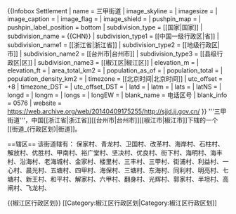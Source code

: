 {{Infobox Settlement
| name  = 三甲街道
| image_skyline = 
| imagesize = 
| image_caption = 
| image_flag = 
| image_shield = 
| pushpin_map = 
| pushpin_label_position = bottom
| subdivision_type = [[国家|国家]]
| subdivision_name = {{CHN}}
| subdivision_type1 = [[中国一级行政区|省]]
| subdivision_name1 = [[浙江省|浙江省]]
| subdivision_type2 = [[地级行政区|市]]
| subdivision_name2 = [[台州市|台州市]]
| subdivision_type3 = [[县级行政区|区]]
| subdivision_name3 =  [[椒江区|椒江区]]
| elevation_m = 
| elevation_ft = 
| area_total_km2 = 
| population_as_of = 
| population_total = 
| population_density_km2 = 
| timezone = [[北京时间|北京时间]]
| utc_offset = +8
| timezone_DST = 
| utc_offset_DST = 
| latd = 
| latm = 
| lats = 
| latNS = 
| longd = 
| longm = 
| longs = 
| longEW = 
| blank_name = 电话区号
| blank_info = 0576
| website = https://web.archive.org/web/20140409175255/http://sjjd.jj.gov.cn/
}}
'''三甲街道'''，中国[[浙江省|浙江省]][[台州市|台州市]][[椒江市|椒江市]]下辖的一个[[街道_(行政区划)|街道]]。

==辖区==
该街道辖有：	保家村、青龙村、卫国村、改革村、海岸村、石柱村、解放村、优胜村、甲南村、裕广堂村、坚决村、优良村、街下村、海明村、海丰村、沿海村、老海城村、金家村、楼里村、三丰村、三甲村、街浦村、利益村、一心村、晨光村、五塘村、四甲村、海保村、三塘村、东海村、同利村、明亮村、七塘村、新王村、和平村、解家村、六甲村、翻身村、光辉村、郭家村、半坦村、高闸村、飞龙村、

{{椒江区行政区划}}
[[Category:椒江区行政区划|Category:椒江区行政区划]]